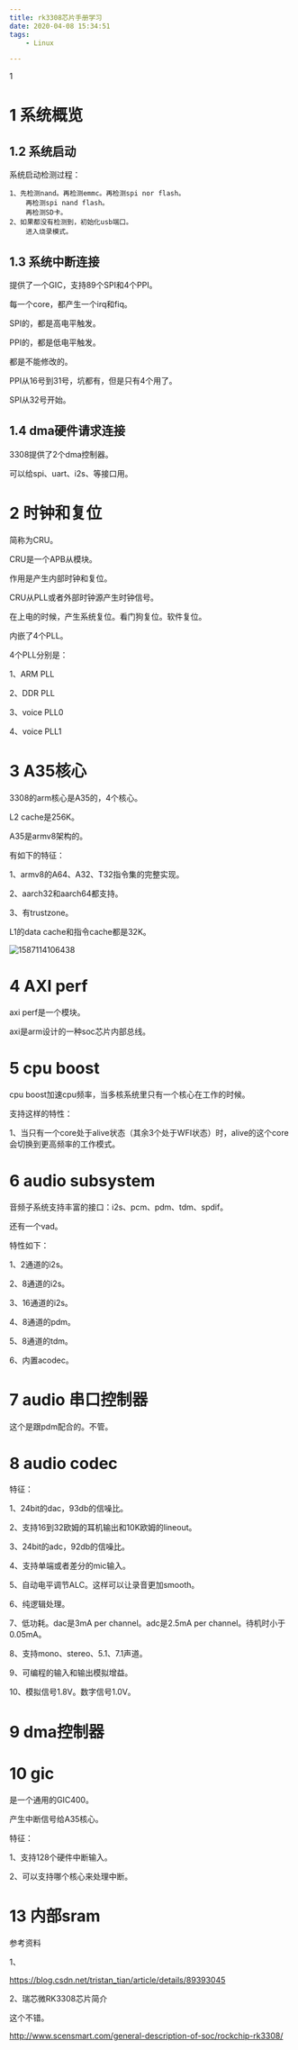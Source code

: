 ```yaml
---
title: rk3308芯片手册学习
date: 2020-04-08 15:34:51
tags:
	- Linux

---
```


1

# 1 系统概览

## 1.2 系统启动

系统启动检测过程：

```
1、先检测nand。再检测emmc。再检测spi nor flash。
	再检测spi nand flash。
	再检测SD卡。
2、如果都没有检测到，初始化usb端口。
	进入烧录模式。
```

## 1.3 系统中断连接

提供了一个GIC，支持89个SPI和4个PPI。

每一个core，都产生一个irq和fiq。

SPI的，都是高电平触发。

PPI的，都是低电平触发。

都是不能修改的。

PPI从16号到31号，坑都有，但是只有4个用了。

SPI从32号开始。

## 1.4 dma硬件请求连接

3308提供了2个dma控制器。

可以给spi、uart、i2s、等接口用。

# 2 时钟和复位

简称为CRU。

CRU是一个APB从模块。

作用是产生内部时钟和复位。

CRU从PLL或者外部时钟源产生时钟信号。

在上电的时候，产生系统复位。看门狗复位。软件复位。

内嵌了4个PLL。



4个PLL分别是：

1、ARM PLL

2、DDR PLL

3、voice PLL0

4、voice PLL1

# 3 A35核心

3308的arm核心是A35的，4个核心。

L2 cache是256K。

A35是armv8架构的。

有如下的特征：

1、armv8的A64、A32、T32指令集的完整实现。

2、aarch32和aarch64都支持。

3、有trustzone。

L1的data cache和指令cache都是32K。

![1587114106438](../images/random_name/1587114106438.png)

# 4 AXI perf

axi perf是一个模块。

axi是arm设计的一种soc芯片内部总线。



# 5 cpu boost

cpu boost加速cpu频率，当多核系统里只有一个核心在工作的时候。

支持这样的特性：

1、当只有一个core处于alive状态（其余3个处于WFI状态）时，alive的这个core会切换到更高频率的工作模式。



# 6 audio subsystem

音频子系统支持丰富的接口：i2s、pcm、pdm、tdm、spdif。

还有一个vad。

特性如下：

1、2通道的i2s。

2、8通道的i2s。

3、16通道的i2s。

4、8通道的pdm。

5、8通道的tdm。

6、内置acodec。



# 7 audio 串口控制器

这个是跟pdm配合的。不管。

# 8 audio codec

特征：

1、24bit的dac，93db的信噪比。

2、支持16到32欧姆的耳机输出和10K欧姆的lineout。

3、24bit的adc，92db的信噪比。

4、支持单端或者差分的mic输入。

5、自动电平调节ALC。这样可以让录音更加smooth。

6、纯逻辑处理。

7、低功耗。dac是3mA per channel。adc是2.5mA per channel。待机时小于0.05mA。

8、支持mono、stereo、5.1、7.1声道。

9、可编程的输入和输出模拟增益。

10、模拟信号1.8V。数字信号1.0V。

# 9 dma控制器

# 10 gic

是一个通用的GIC400。

产生中断信号给A35核心。

特征：

1、支持128个硬件中断输入。

2、可以支持哪个核心来处理中断。

# 13 内部sram





参考资料

1、

https://blog.csdn.net/tristan_tian/article/details/89393045

2、瑞芯微RK3308芯片简介

这个不错。

http://www.scensmart.com/general-description-of-soc/rockchip-rk3308/
